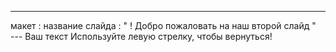 ---
  макет : название слайда
 : " ! Добро пожаловать на наш второй слайд "  
--- Ваш текст Используйте левую стрелку, чтобы вернуться!

